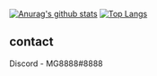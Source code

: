 [![Anurag's github stats](https://github-readme-stats.vercel.app/api?username=MG8853&count_private=true&show_icons=true&theme=tokyonight)](https://github.com/anuraghazra/github-readme-stats)
[![Top Langs](https://github-readme-stats.vercel.app/api/top-langs/?username=MG8853&show_icons=true&theme=tokyonight)](https://github.com/anuraghazra/github-readme-stats)
## contact 
Discord - MG8888#8888
